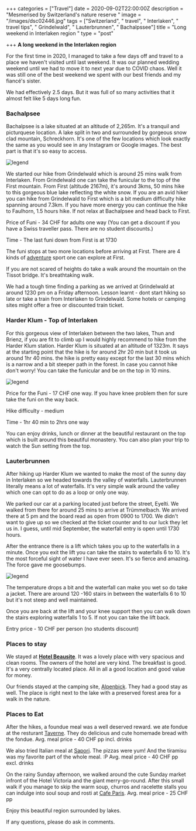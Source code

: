 +++
categories = ["Travel"]
date = 2020-09-02T22:00:00Z
description = "Mesmerised by Switzerland's nature reserve "
image = "/images/dsc02446.jpg"
tags = ["Switzerland", " travel", " Interlaken", " travel tips", " Grindelwald", " Lauterbrunnen", " Bachalpssee"]
title = "Long weekend in Interlaken region "
type = "post"

+++
**A long weekend in the Interlaken region**

For the first time in 2020, I managed to take a few days off and travel to a place we haven't visited until last weekend. It was our planned wedding weekend until we had to move it to next year due to COVID chaos. Well it was still one of the best weekend we spent with our best friends and my fiancé's sister.

We had effectively 2.5 days. But it was full of so many activities that it almost felt like 5 days long fun.

### Bachalpsee

Bachalpsee is a lake situated at an altitude of 2,265m. It's a tranquil and picturquese location. A lake split in two and surrounded by gorgeous snow clad mountain, Schreckhorn. It's one of the few locations which look exactly the same as you would see in any Instagram or Google images. The best part is that it's so easy to access.

![legend](https://firebasestorage.googleapis.com/v0/b/flavors-discovered.appspot.com/o/DSC02446.jpg?alt=media&token=af8e7e13-3ca9-4228-9f46-84ea57178a73)

We started our hike from Grindelwald which is around 25 mins walk from Interlaken. From Grindelwald one can take the funicular to the top of the First mountain. From First (altitude 2167m), it's around 3kms, 50 mins hike to this gorgeous blue lake reflecting the white snow. If you are an avid hiker you can hike from Grindelwald to First which is a bit medium difficulty hike spanning around 7.3km. If you have more energy you can continue the hike to Faulhorn, 1.5 hours hike. If not relax at Bachalpsee and head back to First.

Price of Funi - 34 CHF for adults one way (You can get a discount if you have a Swiss traveller pass. There are no student discounts.)

Time - The last funi down from First is at 1730

The funi stops at two more locations before arriving at First. There are 4 kinds of [adventure](https://www.jungfrau.ch/de-ch/grindelwaldfirst/adventure-package/) sport one can explore at First.

If you are not scared of heights do take a walk around the mountain on the Tissot bridge. It's breathtaking walk.

We had a tough time finding a parking as we arrived at Grindelwald at around 1230 pm on a Friday afternoon. Lesson learnt - dont start hiking so late or take a train from Interlaken to Grindelwald. Some hotels or camping sites might offer a free or discounted train ticket.

### Harder Klum - Top of Interlaken

For this gorgeous view of Interlaken between the two lakes, Thun and Brienz, if you are fit to climb up I would highly recommend to hike from the Harder Klum station. Harder Klum is situated at an altitude of 1323m. It says at the starting point that the hike is for around 2hr 20 min but it took us around 1hr 40 mins. the hike is pretty easy except for the last 30 mins which is a narrow and a bit steeper path in the forest. In case you cannot hike don't worry! You can take the funicular and be on the top in 10 mins.

![legend](https://firebasestorage.googleapis.com/v0/b/flavors-discovered.appspot.com/o/IMG_0468.JPG?alt=media&token=beda865e-d23f-4c2f-be04-e06ca7d97ac0)

Price for the Funi - 17 CHF one way. If you have knee problem then for sure take the funi on the way back.

Hike difficulty - medium

Time - 1hr 40 min to 2hrs one way

You can enjoy drinks, lunch or dinner at the beautiful restaurant on the top which is built around this beautiful monastery. You can also plan your trip to watch the Sun setting from the top.

### Lauterbrunnen

After hiking up Harder Klum we wanted to make the most of the sunny day in Interlaken so we headed towards the valley of waterfalls. Lauterbrunnen literally means a lot of waterfalls. It's very simple walk around the valley which one can opt to do as a loop or only one way.

We parked our car at a parking located just before the street, Eyelti. We walked from there for around 25 mins to arrive at Trümmelbach. We arrived there at 5 pm and the board read as open from 0900 to 1700. We didn't want to give up so we checked at the ticket counter and to our luck they let us in. I guess, until mid September, the waterfall entry is open until 1730 hours.

After the entrance there is a lift which takes you up to the waterfalls in a minute. Once you exit the lift you can take the stairs to waterfalls 6 to 10. It's the most forceful sight of water I have ever seen. It's so fierce and amazing. The force gave me goosebumps.

![legend](https://firebasestorage.googleapis.com/v0/b/flavors-discovered.appspot.com/o/IMG_6A4551B2895F-1.jpeg?alt=media&token=82504740-5fb4-4046-8dc0-e30d8bcf5060)

The temperature drops a bit and the waterfall can make you wet so do take a jacket. There are around 120 -160 stairs in between the waterfalls 6 to 10 but it's not steep and well maintained.

Once you are back at the lift and your knee support then you can walk down the stairs exploring waterfalls 1 to 5. If not you can take the lift back.

Entry price - 10 CHF per person (no students discount)

### Places to stay

We stayed at [**Hotel Beausite**](https://www.beausite.ch/en/). It was a lovely place with very spacious and clean rooms. The owners of the hotel are very kind. The breakfast is good. It's a very centrally located place. All in all a good location and good value for money.

Our friends stayed at the camping site, [Alpenbick](https://www.camping-alpenblick.ch/82/preise). They had a good stay as well. The place is right next to the lake with a preserved forest area for a walk in the nature.

### Places to Eat

After the hikes, a foundue meal was a well deserved reward. we ate fondue at the resturant [Taverne](https://hotelinterlaken.ch/en/gastronomy/). They do delicious and cute homemade bread with the fondue. Avg. meal price - 40 CHF pp incl. drinks

We also tried Italian meal at [Sapori](https://ristorante-sapori.ch/en/). The pizzas were yum! And the tiramisu was my favorite part of the whole meal. :P Avg. meal price - 40 CHF pp excl. drinks

On the rainy Sunday afternoon, we walked around the cute Sunday market infront of the Hotel Victoria and the giant merry-go-round. After this small walk if you manage to skip the warm soup, churros and racelette stalls you can indulge into soul soup and rosti at [Cafe Paris](https://cafe-de-paris-interlaken.ch/). Avg. meal price - 25 CHF pp

Enjoy this beautiful region surrounded by lakes.

If any questions, please do ask in comments.